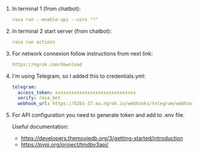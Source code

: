 1. In terminal 1 (from chatbot): 
    ````yml
    rasa run --enable-api --cors "*"
    ````
2. In terminal 2 start server (from chatbot): 
    ````yml
    rasa run actions
    ````
3. For network connexion follow instructions from next link:
   ````yml
   https://ngrok.com/download
   ````
4. I'm using Telegram, so I added this to credentials.yml: 
    ````yml
   telegram:
      access_token: xxxxxxxxxxxxxxxxxxxxxxxxxxxxxx
      verify: rasa_bot
      webhook_url: https://52b1-37.eu.ngrok.io/webhooks/telegram/webhook
    ````

5. For API configuration you need to generate token and add to .env file.

   Useful documentation:

   - https://developers.themoviedb.org/3/getting-started/introduction
   - https://pypi.org/project/tmdbv3api/